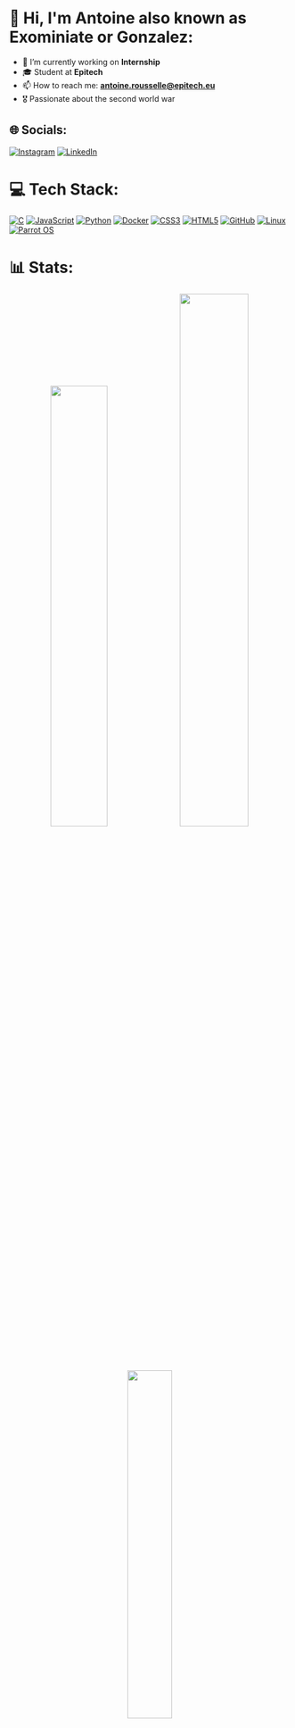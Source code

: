 # 💫 Hi, I'm Antoine also known as Exominiate or Gonzalez:
- 🔭 I’m currently working on **Internship**
- 🎓 Student at **Epitech**
- 📫 How to reach me: **antoine.rousselle@epitech.eu**
- 🎖️  Passionate about the second world war


## 🌐 Socials:
[![Instagram](https://img.shields.io/badge/Instagram-%23E4405F.svg?logo=Instagram&logoColor=white)](https://instagram.com/exominiate59) [![LinkedIn](https://img.shields.io/badge/LinkedIn-%230077B5.svg?logo=linkedin&logoColor=white)](https://www.linkedin.com/in/rousselle-antoine-1354a12b2/) 

# 💻 Tech Stack:
[![C](https://img.shields.io/badge/c-%2300599C.svg?style=for-the-badge&logo=c&logoColor=white)](https://en.cppreference.com/w/c) 
[![JavaScript](https://img.shields.io/badge/javascript-%23323330.svg?style=for-the-badge&logo=javascript&logoColor=%23F7DF1E)](https://developer.mozilla.org/en-US/docs/Web/JavaScript) 
[![Python](https://img.shields.io/badge/python-3670A0?style=for-the-badge&logo=python&logoColor=ffdd54)](https://www.python.org/) 
[![Docker](https://img.shields.io/badge/docker-%230db7ed.svg?style=for-the-badge&logo=docker&logoColor=white)](https://www.docker.com/) 
[![CSS3](https://img.shields.io/badge/css3-%231572B6.svg?style=for-the-badge&logo=css3&logoColor=white)](https://developer.mozilla.org/en-US/docs/Web/CSS) 
[![HTML5](https://img.shields.io/badge/html5-%23E34F26.svg?style=for-the-badge&logo=html5&logoColor=white)](https://developer.mozilla.org/en-US/docs/Web/HTML) 
[![GitHub](https://img.shields.io/badge/github-%23121011.svg?style=for-the-badge&logo=github&logoColor=white)](https://github.com/)
[![Linux](https://img.shields.io/badge/linux-%23FCC624.svg?style=for-the-badge&logo=linux&logoColor=black)](https://www.kernel.org/) 
[![Parrot OS](https://img.shields.io/badge/parrot%20os-%2310B981.svg?style=for-the-badge&logo=parrotsecurity&logoColor=white)](https://www.parrotsec.org/)

# 📊 Stats:
<p align="center">
   <img width="45%" src="https://github-readme-stats.vercel.app/api?username=Exominiate59&theme=dark&hide_border=false&include_all_commits=true&count_private=true" />
   <img width="49.5%" src="https://github-readme-streak-stats.herokuapp.com/?user=Exominiate59&theme=dark&hide_border=false" />
   <img width="40%" src="https://github-readme-stats.vercel.app/api/top-langs/?username=Exominiate59&theme=dark&border=false&include&all_commits=true&count_private=true&layout=compact"/>
</p>
<p align="center">
   <img src="https://tryhackme-badges.s3.amazonaws.com/Exominiate59.png"/>
</p>

---
[![](https://visitcount.itsvg.in/api?id=Exominiate59&icon=0&color=0)](https://visitcount.itsvg.in)

<!-- Proudly created with GPRM ( https://gprm.itsvg.in ) -->
